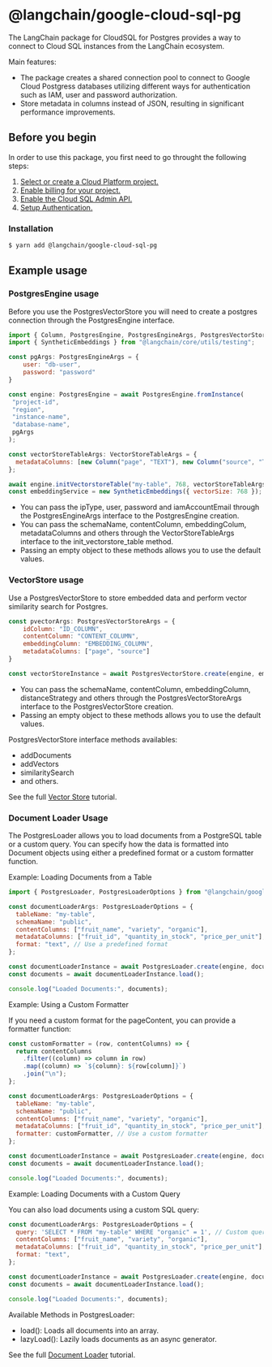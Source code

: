 # @langchain/google-cloud-sql-pg

The LangChain package for CloudSQL for Postgres provides a way to connect to Cloud SQL instances from the LangChain ecosystem.


Main features:
* The package creates a shared connection pool to connect to Google Cloud Postgress databases utilizing different ways for authentication such as IAM, user and password authorization.
* Store metadata in columns instead of JSON, resulting in significant performance improvements.

##  Before you begin

In order to use this package, you first need to go throught the following steps:
1.  [Select or create a Cloud Platform project.](https://console.cloud.google.com/project)
2.  [Enable billing for your project.](https://cloud.google.com/billing/docs/how-to/modify-project#enable_billing_for_a_project)
3.  [Enable the Cloud SQL Admin API.](https://cloud.google.com/sql/docs/postgres/admin-api)
4.  [Setup Authentication.](https://cloud.google.com/docs/authentication)

### Installation

```bash
$ yarn add @langchain/google-cloud-sql-pg
```

## Example usage

### PostgresEngine usage

Before you use the PostgresVectorStore you will need to create a postgres connection through the PostgresEngine interface.

```javascript
import { Column, PostgresEngine, PostgresEngineArgs, PostgresVectorStore, VectorStoreTableArgs } from "@langchain/google-cloud-sql-pg";
import { SyntheticEmbeddings } from "@langchain/core/utils/testing";

const pgArgs: PostgresEngineArgs = {
    user: "db-user",
    password: "password"
}

const engine: PostgresEngine = await PostgresEngine.fromInstance(
 "project-id",
 "region",
 "instance-name",
 "database-name",
 pgArgs
);

const vectorStoreTableArgs: VectorStoreTableArgs = {
  metadataColumns: [new Column("page", "TEXT"), new Column("source", "TEXT")],
};

await engine.initVectorstoreTable("my-table", 768, vectorStoreTableArgs);
const embeddingService = new SyntheticEmbeddings({ vectorSize: 768 });

```

-   You can pass the ipType, user, password and iamAccountEmail through the PostgresEngineArgs interface to the PostgresEngine creation.
-   You can pass the schemaName, contentColumn, embeddingColum, metadataColumns and others through the VectorStoreTableArgs interface to the init_vectorstore_table method.
-   Passing an empty object to these methods allows you to use the default values.

### VectorStore usage

Use a PostgresVectorStore to store embedded data and perform vector similarity search for Postgres.

```javascript
const pvectorArgs: PostgresVectorStoreArgs = {
    idColumn: "ID_COLUMN",
    contentColumn: "CONTENT_COLUMN",
    embeddingColumn: "EMBEDDING_COLUMN",
    metadataColumns: ["page", "source"]
}

const vectorStoreInstance = await PostgresVectorStore.create(engine, embeddingService, "my-table", pvectorArgs)
```
-   You can pass the schemaName, contentColumn, embeddingColumn, distanceStrategy and others through the PostgresVectorStoreArgs interface to the PostgresVectorStore creation.
-   Passing an empty object to these methods allows you to use the default values.

PostgresVectorStore interface methods availables:

-   addDocuments
-   addVectors
-   similaritySearch
-   and others.

See the full [Vector Store](https://js.langchain.com/docs/integrations/vectorstores/google_cloudsql_pg) tutorial.


### Document Loader Usage

The PostgresLoader allows you to load documents from a PostgreSQL table or a custom query. You can specify how the data is formatted into Document objects using either a predefined format or a custom formatter function.

Example: Loading Documents from a Table

```javascript
import { PostgresLoader, PostgresLoaderOptions } from "@langchain/google-cloud-sql-pg";

const documentLoaderArgs: PostgresLoaderOptions = {
  tableName: "my-table",
  schemaName: "public",
  contentColumns: ["fruit_name", "variety", "organic"],
  metadataColumns: ["fruit_id", "quantity_in_stock", "price_per_unit"],
  format: "text", // Use a predefined format
};

const documentLoaderInstance = await PostgresLoader.create(engine, documentLoaderArgs);
const documents = await documentLoaderInstance.load();

console.log("Loaded Documents:", documents);
```
Example: Using a Custom Formatter

If you need a custom format for the pageContent, you can provide a formatter function:

```javascript
const customFormatter = (row, contentColumns) => {
  return contentColumns
    .filter((column) => column in row)
    .map((column) => `${column}: ${row[column]}`)
    .join("\n");
};

const documentLoaderArgs: PostgresLoaderOptions = {
  tableName: "my-table",
  schemaName: "public",
  contentColumns: ["fruit_name", "variety", "organic"],
  metadataColumns: ["fruit_id", "quantity_in_stock", "price_per_unit"],
  formatter: customFormatter, // Use a custom formatter
};

const documentLoaderInstance = await PostgresLoader.create(engine, documentLoaderArgs);
const documents = await documentLoaderInstance.load();

console.log("Loaded Documents:", documents);
```
Example: Loading Documents with a Custom Query

You can also load documents using a custom SQL query:

```javascript
const documentLoaderArgs: PostgresLoaderOptions = {
  query: 'SELECT * FROM "my-table" WHERE "organic" = 1', // Custom query
  contentColumns: ["fruit_name", "variety", "organic"],
  metadataColumns: ["fruit_id", "quantity_in_stock", "price_per_unit"],
  format: "text",
};

const documentLoaderInstance = await PostgresLoader.create(engine, documentLoaderArgs);
const documents = await documentLoaderInstance.load();

console.log("Loaded Documents:", documents);
```
Available Methods in PostgresLoader:

-   load(): Loads all documents into an array.
-   lazyLoad(): Lazily loads documents as an async generator.

See the full [Document Loader](https://js.langchain.com/docs/integrations/documentloader/google_cloudsql_pg) tutorial.

<!-- TODO: ### ChatMessageHistory usage -->
